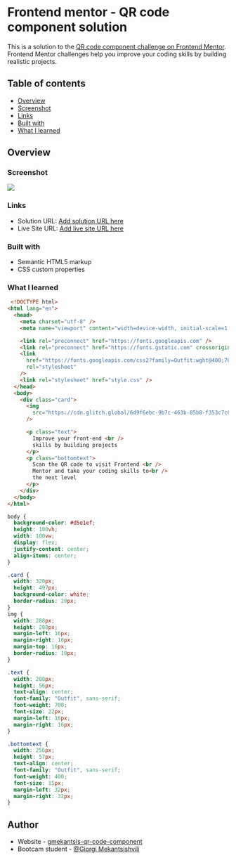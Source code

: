 # Frontend mentor - QR code component solution

This is a solution to the [QR code component challenge on Frontend Mentor](https://www.frontendmentor.io/challenges/qr-code-component-iux_sIO_H). Frontend Mentor challenges help you improve your coding skills by building realistic projects.

## Table of contents

- [Overview](#overview)
- [Screenshot](#screenshot)
- [Links](#links)
- [Built with](#built-with)
- [What I learned](#what-i-learned)

## Overview

### Screenshot

![](https://cdn.glitch.global/6d9f6ebc-9b7c-463b-85b8-f353c7c6f6cf/QR%20screen.png?v=1655796378956)

### Links

- Solution URL: [Add solution URL here](https://glitch.com/edit/#!/gmekantsis-qr-code-component)
- Live Site URL: [Add live site URL here](https://gmekantsis-qr-code-component.glitch.me)

### Built with

- Semantic HTML5 markup
- CSS custom properties

### What I learned

```html
 <!DOCTYPE html>
<html lang="en">
  <head>
    <meta charset="utf-8" />
    <meta name="viewport" content="width=device-width, initial-scale=1.0" />

    <link rel="preconnect" href="https://fonts.googleapis.com" />
    <link rel="preconnect" href="https://fonts.gstatic.com" crossorigin />
    <link
      href="https://fonts.googleapis.com/css2?family=Outfit:wght@400;700&display=swap"
      rel="stylesheet"
    />
    <link rel="stylesheet" href="style.css" />
  </head>
  <body>
    <div class="card">
      <img
        src="https://cdn.glitch.global/6d9f6ebc-9b7c-463b-85b8-f353c7c6f6cf/qr.png?v=1655379299801"
      />

      <p class="text">
        Improve your front-end <br />
        skills by building projects
      </p>
      <p class="bottomtext">
        Scan the QR code to visit Frontend <br />
        Mentor and take your coding skills to<br />
        the next level
      </p>
    </div>
  </body>
</html>

```

```css
body {
  background-color: #d5e1ef;
  height: 100vh;
  width: 100vw;
  display: flex;
  justify-content: center;
  align-items: center;
}

.card {
  width: 320px;
  height: 497px;
  background-color: white;
  border-radius: 20px;
}
img {
  width: 288px;
  height: 288px;
  margin-left: 16px;
  margin-right: 16px;
  margin-top: 16px;
  border-radius: 10px;
}

.text {
  width: 288px;
  height: 56px;
  text-align: center;
  font-family: "Outfit", sans-serif;
  font-weight: 700;
  font-size: 22px;
  margin-left: 16px;
  margin-right: 16px;
}

.bottomtext {
  width: 256px;
  height: 57px;
  text-align: center;
  font-family: "Outfit", sans-serif;
  font-weight: 400;
  font-size: 15px;
  margin-left: 32px;
  margin-right: 32px;
}


```

## Author

- Website - [gmekantsis-qr-code-component](https://gmekantsis-qr-code-component.glitch.me)
- Bootcam student - [@Giorgi Mekantsishvili](https://gmekantsis-qr-code-component.glitch.me)
